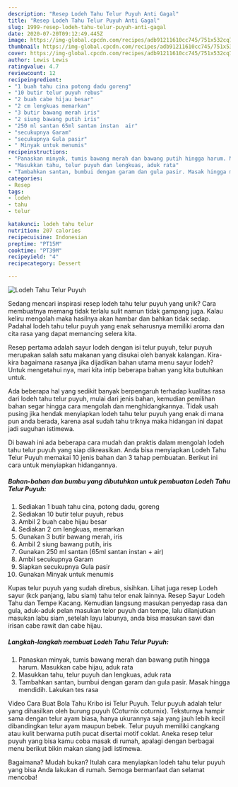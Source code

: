 ```yaml
---
description: "Resep Lodeh Tahu Telur Puyuh Anti Gagal"
title: "Resep Lodeh Tahu Telur Puyuh Anti Gagal"
slug: 1999-resep-lodeh-tahu-telur-puyuh-anti-gagal
date: 2020-07-20T09:12:49.445Z
image: https://img-global.cpcdn.com/recipes/adb91211610cc745/751x532cq70/lodeh-tahu-telur-puyuh-foto-resep-utama.jpg
thumbnail: https://img-global.cpcdn.com/recipes/adb91211610cc745/751x532cq70/lodeh-tahu-telur-puyuh-foto-resep-utama.jpg
cover: https://img-global.cpcdn.com/recipes/adb91211610cc745/751x532cq70/lodeh-tahu-telur-puyuh-foto-resep-utama.jpg
author: Lewis Lewis
ratingvalue: 4.7
reviewcount: 12
recipeingredient:
- "1 buah tahu cina potong dadu goreng"
- "10 butir telur puyuh rebus"
- "2 buah cabe hijau besar"
- "2 cm lengkuas memarkan"
- "3 butir bawang merah iris"
- "2 siung bawang putih iris"
- "250 ml santan 65ml santan instan  air"
- "secukupnya Garam"
- "secukupnya Gula pasir"
- " Minyak untuk menumis"
recipeinstructions:
- "Panaskan minyak, tumis bawang merah dan bawang putih hingga harum. Masukkan cabe hijau, aduk rata"
- "Masukkan tahu, telur puyuh dan lengkuas, aduk rata"
- "Tambahkan santan, bumbui dengan garam dan gula pasir. Masak hingga mendidih. Lakukan tes rasa"
categories:
- Resep
tags:
- lodeh
- tahu
- telur

katakunci: lodeh tahu telur 
nutrition: 207 calories
recipecuisine: Indonesian
preptime: "PT15M"
cooktime: "PT39M"
recipeyield: "4"
recipecategory: Dessert

---
```



![Lodeh Tahu Telur Puyuh](https://img-global.cpcdn.com/recipes/adb91211610cc745/751x532cq70/lodeh-tahu-telur-puyuh-foto-resep-utama.jpg)

Sedang mencari inspirasi resep lodeh tahu telur puyuh yang unik? Cara membuatnya memang tidak terlalu sulit namun tidak gampang juga. Kalau keliru mengolah maka hasilnya akan hambar dan bahkan tidak sedap. Padahal lodeh tahu telur puyuh yang enak seharusnya memiliki aroma dan cita rasa yang dapat memancing selera kita.

Resep pertama adalah sayur lodeh dengan isi telur puyuh, telur puyuh merupakan salah satu makanan yang disukai oleh banyak kalangan. Kira-kira bagaimana rasanya jika dijadikan bahan utama menu sayur lodeh? Untuk mengetahui nya, mari kita intip beberapa bahan yang kita butuhkan untuk.

Ada beberapa hal yang sedikit banyak berpengaruh terhadap kualitas rasa dari lodeh tahu telur puyuh, mulai dari jenis bahan, kemudian pemilihan bahan segar hingga cara mengolah dan menghidangkannya. Tidak usah pusing jika hendak menyiapkan lodeh tahu telur puyuh yang enak di mana pun anda berada, karena asal sudah tahu triknya maka hidangan ini dapat jadi suguhan istimewa.


Di bawah ini ada beberapa cara mudah dan praktis dalam mengolah lodeh tahu telur puyuh yang siap dikreasikan. Anda bisa menyiapkan Lodeh Tahu Telur Puyuh memakai 10 jenis bahan dan 3 tahap pembuatan. Berikut ini cara untuk menyiapkan hidangannya.

<!--inarticleads1-->

##### Bahan-bahan dan bumbu yang dibutuhkan untuk pembuatan Lodeh Tahu Telur Puyuh:

1. Sediakan 1 buah tahu cina, potong dadu, goreng
1. Sediakan 10 butir telur puyuh, rebus
1. Ambil 2 buah cabe hijau besar
1. Sediakan 2 cm lengkuas, memarkan
1. Gunakan 3 butir bawang merah, iris
1. Ambil 2 siung bawang putih, iris
1. Gunakan 250 ml santan (65ml santan instan + air)
1. Ambil secukupnya Garam
1. Siapkan secukupnya Gula pasir
1. Gunakan  Minyak untuk menumis


Kupas telur puyuh yang sudah direbus, sisihkan. Lihat juga resep Lodeh sayur (kck panjang, labu siam) tahu telor enak lainnya. Resep Sayur Lodeh Tahu dan Tempe Kacang. Kemudian langsung masukan penyedap rasa dan gula, aduk-aduk pelan masukan telor puyuh dan tempe, lalu dilanjutkan masukan labu siam ,setelah layu labunya, anda bisa masukan sawi dan irisan cabe rawit dan cabe hijau. 

<!--inarticleads2-->

##### Langkah-langkah membuat Lodeh Tahu Telur Puyuh:

1. Panaskan minyak, tumis bawang merah dan bawang putih hingga harum. Masukkan cabe hijau, aduk rata
1. Masukkan tahu, telur puyuh dan lengkuas, aduk rata
1. Tambahkan santan, bumbui dengan garam dan gula pasir. Masak hingga mendidih. Lakukan tes rasa


Video Cara Buat Bola Tahu Kribo isi Telur Puyuh. Telur puyuh adalah telur yang dihasilkan oleh burung puyuh (Coturnix coturnix). Teksturnya hampir sama dengan telur ayam biasa, hanya ukurannya saja yang jauh lebih kecil dibandingkan telur ayam maupun bebek. Telur puyuh memiliki cangkang atau kulit berwarna putih pucat disertai motif coklat. Aneka resep telur puyuh yang bisa kamu coba masak di rumah, apalagi dengan berbagai menu berikut bikin makan siang jadi istimewa. 

Bagaimana? Mudah bukan? Itulah cara menyiapkan lodeh tahu telur puyuh yang bisa Anda lakukan di rumah. Semoga bermanfaat dan selamat mencoba!
